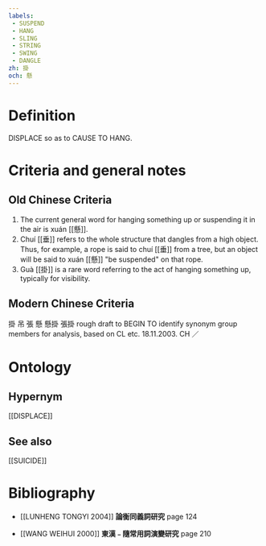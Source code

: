 ```yaml
---
labels: 
 - SUSPEND
 - HANG
 - SLING
 - STRING
 - SWING
 - DANGLE
zh: 掛
och: 懸
---
```


# Definition
DISPLACE so as to CAUSE TO HANG.
# Criteria and general notes
## Old Chinese Criteria
1. The current general word for hanging something up or suspending it in the air is xuán [[懸]].
2. Chuí [[垂]] refers to the whole structure that dangles from a high object. Thus, for example, a rope is said to chuí [[垂]] from a tree, but an object will be said to xuán [[懸]] "be suspended" on that rope.
3. Guà [[掛]] is a rare word referring to the act of hanging something up, typically for visibility.
## Modern Chinese Criteria
掛
吊
張
懸
懸掛
張掛
rough draft to BEGIN TO identify synonym group members for analysis, based on CL etc. 18.11.2003. CH ／
# Ontology

## Hypernym
[[DISPLACE]]
## See also
[[SUICIDE]]
# Bibliography
- [[LUNHENG TONGYI 2004]]
**論衡同義詞研究** page 124

- [[WANG WEIHUI 2000]]
**東漢﹣隨常用詞演變研究** page 210
